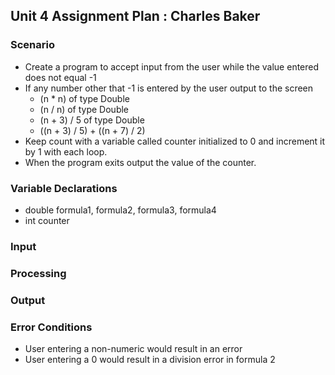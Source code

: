 ## Unit 4 Assignment Plan : Charles Baker

### Scenario
  - Create a program to accept input from the user while the value entered does not equal -1
  - If any number other that -1 is entered by the user output to the screen
    - (n * n) of type Double
    - (n / n) of type Double
    - (n + 3) / 5 of type Double
    - ((n + 3) / 5) + ((n + 7) / 2)
  - Keep count with a variable called counter initialized to 0 and increment it by 1 with each loop.
  - When the program exits output the value of the counter.

### Variable Declarations
  - double formula1, formula2, formula3, formula4
  - int counter

### Input

### Processing

### Output

### Error Conditions
  - User entering a non-numeric would result in an error
  - User entering a 0 would result in a division error in formula 2